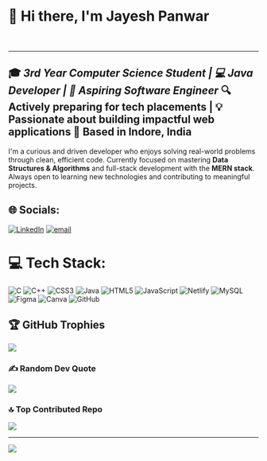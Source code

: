 
# 👋 Hi there, I'm Jayesh Panwar<br><br>

---
🎓 ***3rd Year Computer Science Student** | 💻 **Java  Developer** | 🚀 **Aspiring Software Engineer***
🔍 Actively preparing for tech placements | 💡 Passionate about building impactful web applications
📍 Based in Indore, India
---

I'm a curious and driven developer who enjoys solving real-world problems through clean, efficient code. Currently focused on mastering **Data Structures & Algorithms** and full-stack development with the **MERN stack**. Always open to learning new technologies and contributing to meaningful projects.

## 🌐 Socials:
[![LinkedIn](https://img.shields.io/badge/LinkedIn-%230077B5.svg?logo=linkedin&logoColor=white)](https://linkedin.com/in/www.linkedin.com/in/jayesh-panwar) [![email](https://img.shields.io/badge/Email-D14836?logo=gmail&logoColor=white)](mailto:panwarjayesh2003@gmail.com) 

# 💻 Tech Stack:
![C](https://img.shields.io/badge/c-%2300599C.svg?style=plastic&logo=c&logoColor=white) ![C++](https://img.shields.io/badge/c++-%2300599C.svg?style=plastic&logo=c%2B%2B&logoColor=white) ![CSS3](https://img.shields.io/badge/css3-%231572B6.svg?style=plastic&logo=css3&logoColor=white) ![Java](https://img.shields.io/badge/java-%23ED8B00.svg?style=plastic&logo=openjdk&logoColor=white) ![HTML5](https://img.shields.io/badge/html5-%23E34F26.svg?style=plastic&logo=html5&logoColor=white) ![JavaScript](https://img.shields.io/badge/javascript-%23323330.svg?style=plastic&logo=javascript&logoColor=%23F7DF1E) ![Netlify](https://img.shields.io/badge/netlify-%23000000.svg?style=plastic&logo=netlify&logoColor=#00C7B7) ![MySQL](https://img.shields.io/badge/mysql-4479A1.svg?style=plastic&logo=mysql&logoColor=white) ![Figma](https://img.shields.io/badge/figma-%23F24E1E.svg?style=plastic&logo=figma&logoColor=white) ![Canva](https://img.shields.io/badge/Canva-%2300C4CC.svg?style=plastic&logo=Canva&logoColor=white) ![GitHub](https://img.shields.io/badge/github-%23121011.svg?style=plastic&logo=github&logoColor=white)

## 🏆 GitHub Trophies
![](https://github-profile-trophy.vercel.app/?username=jayeshpanwar&theme=calm_pink&no-frame=false&no-bg=true&margin-w=4)

### ✍️ Random Dev Quote
![](https://quotes-github-readme.vercel.app/api?type=horizontal&theme=dark)

### 🔝 Top Contributed Repo
![](https://github-contributor-stats.vercel.app/api?username=jayeshpanwar&limit=5&theme=shadow_green&combine_all_yearly_contributions=true)

---
[![](https://visitcount.itsvg.in/api?id=jayeshpanwar&icon=5&color=5)](https://visitcount.itsvg.in)

<!-- Proudly created with GPRM ( https://gprm.itsvg.in ) -->
